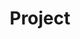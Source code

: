 ---
title: Project
sections:
    - type: hero_section
      title: All Posts About Projects
      align: center
    - type: blog_feed_section
      show_recent: false
      category: src/data/categories/project.yaml
template: advanced
---